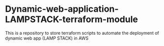 # Dynamic-web-application-LAMPSTACK-terraform-module

This is a repository to store terraform scripts to automate the deployment of dynamic web app (LAMP STACK) in AWS
